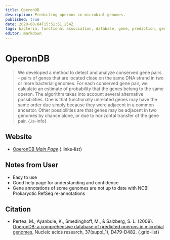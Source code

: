 ```yaml
---
title: OperonDB
description: Predicting operons in microbial genomes.
published: true
date: 2020-08-04T15:51:51.254Z
tags: bacteria, functional association, database, gene, prediction, gene neighborhood, conservation
editor: markdown
---
```


# OperonDB

> We developed a method to detect and analyze conserved gene pairs - pairs of genes that are located close on the same DNA strand in two or more bacterial genomes. For each conserved gene pair, we calculate an estimate of probability that the genes belong to the same operon. The algorithm takes into account several alternative possibilities. One is that functionally unrelated genes may have the same order due simply because they were adjacent in a common ancestor. Other possibilities are that genes may be adjacent in two genomes by chance alone, or due to horizontal transfer of the gene pair. 
{.is-info}

 

## Website 

- [OperonDB *Main Page*](http://operondb.ccb.jhu.edu/cgi-bin/operons.cgi)
 {.links-list}

## Notes from User

- Easy to use
- Good help page for understanding and confidence
- Gene annotations of some genomes are not up to date with NCBI Prokaryotic RefSeq re-annotations

## Citation 

- Pertea, M., Ayanbule, K., Smedinghoff, M., & Salzberg, S. L. (2009). [OperonDB: a comprehensive database of predicted operons in microbial genomes.](https://academic.oup.com/nar/article/37/suppl_1/D479/1010422) Nucleic acids research, 37(suppl_1), D479-D482.
{.grid-list}